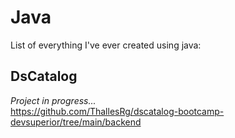 # Java
List of everything I've ever created using java:

## DsCatalog
*Project in progress...* </br>
https://github.com/ThallesRg/dscatalog-bootcamp-devsuperior/tree/main/backend

